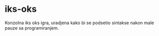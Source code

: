 # iks-oks
Konzolna iks oks igra, uradjena kako bi se podsetio sintakse nakon male pauze sa programiranjem.
